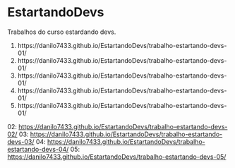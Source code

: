 # EstartandoDevs
Trabalhos do curso estardando devs.
<ol>
  <li>https://danilo7433.github.io/EstartandoDevs/trabalho-estartando-devs-01/</li>
  <li>https://danilo7433.github.io/EstartandoDevs/trabalho-estartando-devs-01/</li>
  <li>https://danilo7433.github.io/EstartandoDevs/trabalho-estartando-devs-01/</li>
  <li>https://danilo7433.github.io/EstartandoDevs/trabalho-estartando-devs-01/</li>
  <li>https://danilo7433.github.io/EstartandoDevs/trabalho-estartando-devs-01/</li>
</ol>

02: https://danilo7433.github.io/EstartandoDevs/trabalho-estartando-devs-02/
03: https://danilo7433.github.io/EstartandoDevs/trabalho-estartando-devs-03/
04: https://danilo7433.github.io/EstartandoDevs/trabalho-estartando-devs-04/
05: https://danilo7433.github.io/EstartandoDevs/trabalho-estartando-devs-05/
